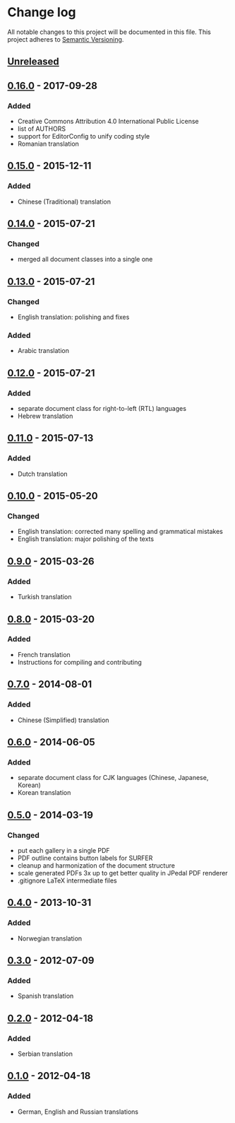 # Change log
All notable changes to this project will be documented in this file.
This project adheres to [Semantic Versioning](http://semver.org/).

## [Unreleased][unreleased]

## [0.16.0] - 2017-09-28
### Added
- Creative Commons Attribution 4.0 International Public License
- list of AUTHORS
- support for EditorConfig to unify coding style
- Romanian translation

## [0.15.0] - 2015-12-11
### Added
- Chinese (Traditional) translation

## [0.14.0] - 2015-07-21
### Changed
- merged all document classes into a single one

## [0.13.0] - 2015-07-21
### Changed
- English translation: polishing and fixes

### Added
- Arabic translation

## [0.12.0] - 2015-07-21
### Added
- separate document class for right-to-left (RTL) languages
- Hebrew translation

## [0.11.0] - 2015-07-13
### Added
- Dutch translation

## [0.10.0] - 2015-05-20
### Changed
- English translation: corrected many spelling and grammatical mistakes
- English translation: major polishing of the texts

## [0.9.0] - 2015-03-26
### Added
- Turkish translation

## [0.8.0] - 2015-03-20
### Added
- French translation
- Instructions for compiling and contributing

## [0.7.0] - 2014-08-01
### Added
- Chinese (Simplified) translation

## [0.6.0] - 2014-06-05
### Added
- separate document class for CJK languages (Chinese, Japanese, Korean)
- Korean translation

## [0.5.0] - 2014-03-19
### Changed
- put each gallery in a single PDF
- PDF outline contains button labels for SURFER
- cleanup and harmonization of the document structure
- scale generated PDFs 3x up to get better quality in JPedal PDF renderer
- .gitignore LaTeX intermediate files

## [0.4.0] - 2013-10-31
### Added
- Norwegian translation

## [0.3.0] - 2012-07-09
### Added
- Spanish translation

## [0.2.0] - 2012-04-18
### Added
- Serbian translation

## [0.1.0] - 2012-04-18
### Added
- German, English and Russian translations

[unreleased]: https://github.com/IMAGINARY/SURFER-Galleries/compare/v0.16.0...HEAD
[0.16.0]: https://github.com/IMAGINARY/SURFER-Galleries/compare/v0.15.0...v0.16.0
[0.15.0]: https://github.com/IMAGINARY/SURFER-Galleries/compare/v0.14.0...v0.15.0
[0.14.0]: https://github.com/IMAGINARY/SURFER-Galleries/compare/v0.13.0...v0.14.0
[0.13.0]: https://github.com/IMAGINARY/SURFER-Galleries/compare/v0.12.0...v0.13.0
[0.12.0]: https://github.com/IMAGINARY/SURFER-Galleries/compare/v0.11.0...v0.12.0
[0.11.0]: https://github.com/IMAGINARY/SURFER-Galleries/compare/v0.10.0...v0.11.0
[0.10.0]: https://github.com/IMAGINARY/SURFER-Galleries/compare/v0.9.0...v0.10.0
[0.9.0]: https://github.com/IMAGINARY/SURFER-Galleries/compare/v0.8.0...v0.9.0
[0.8.0]: https://github.com/IMAGINARY/SURFER-Galleries/compare/v0.7.0...v0.8.0
[0.7.0]: https://github.com/IMAGINARY/SURFER-Galleries/compare/v0.6.0...v0.7.0
[0.6.0]: https://github.com/IMAGINARY/SURFER-Galleries/compare/v0.5.0...v0.6.0
[0.5.0]: https://github.com/IMAGINARY/SURFER-Galleries/compare/v0.4.0...v0.5.0
[0.4.0]: https://github.com/IMAGINARY/SURFER-Galleries/compare/v0.3.0...v0.4.0
[0.3.0]: https://github.com/IMAGINARY/SURFER-Galleries/compare/v0.2.0...v0.3.0
[0.2.0]: https://github.com/IMAGINARY/SURFER-Galleries/compare/v0.1.0...v0.2.0
[0.1.0]: https://github.com/IMAGINARY/SURFER-Galleries/tree/v0.1.0
